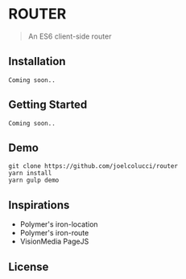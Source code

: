 # ROUTER
> An ES6 client-side router

## Installation
```
Coming soon..
```

## Getting Started
```
Coming soon..
```

## Demo
```
git clone https://github.com/joelcolucci/router
yarn install
yarn gulp demo
```

## Inspirations
* Polymer's iron-location
* Polymer's iron-route
* VisionMedia PageJS

## License
